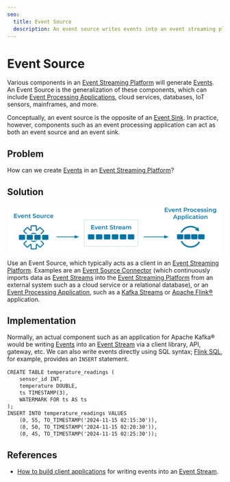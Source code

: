 ```yaml
---
seo:
  title: Event Source
  description: An event source writes events into an event streaming platform.
---
```


# Event Source 
Various components in an [Event Streaming Platform](../event-stream/event-streaming-platform.md) will generate [Events](../event/event.md). An Event Source is the generalization of these components, which can include [Event Processing Applications](../event-processing/event-processing-application.md), cloud services, databases, IoT sensors, mainframes, and more.

Conceptually, an event source is the opposite of an [Event Sink](../event-sink/event-sink.md). In practice, however, components such as an event processing application can act as both an event source and an event sink.

## Problem
How can we create [Events](../event/event.md) in an [Event Streaming Platform](../event-stream/event-streaming-platform.md)?

## Solution
![event-source](../img/event-source.svg)

Use an Event Source, which typically acts as a client in an [Event Streaming Platform](../event-stream/event-streaming-platform.md). Examples are an [Event Source Connector](../event-source/event-source-connector.md) (which continuously imports data as [Event Streams](../event-stream/event-stream.md) into the [Event Streaming Platform](../event-stream/event-streaming-platform.md) from an external system such as a cloud service or a relational database), or an [Event Processing Application](../event-processing/event-processing-application.md), such as a [Kafka Streams](https://docs.confluent.io/platform/current/streams/index.html) or [Apache Flink®](https://nightlies.apache.org/flink/flink-docs-stable/) application.

## Implementation
Normally, an actual component such as an application for Apache Kafka® would be writing [Events](../event/event.md) into an [Event Stream](../event-stream/event-stream.md) via a client library, API, gateway, etc. We can also write events directly using SQL syntax; [Flink SQL](https://nightlies.apache.org/flink/flink-docs-stable/docs/dev/table/sql/gettingstarted/), for example, provides an `INSERT` statement.
```
CREATE TABLE temperature_readings (
    sensor_id INT,
    temperature DOUBLE,
    ts TIMESTAMP(3),
    WATERMARK FOR ts AS ts
);
INSERT INTO temperature_readings VALUES
    (0, 55, TO_TIMESTAMP('2024-11-15 02:15:30')),
    (0, 50, TO_TIMESTAMP('2024-11-15 02:20:30')),
    (0, 45, TO_TIMESTAMP('2024-11-15 02:25:30'));
```

## References
* [How to build client applications](https://docs.confluent.io/cloud/current/client-apps/index.html) for writing events into an [Event Stream](../event-stream/event-stream.md).
